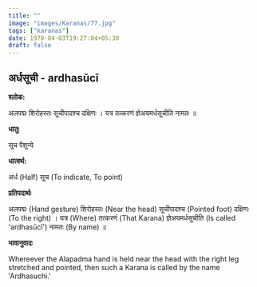 ```yaml
---
title: ""
image: "images/Karanas/77.jpg"
tags: ["karanas"]
date: 1970-04-03T19:27:04+05:30
draft: false
---
```


## अर्धसूची - ardhasūcī

**श्लोक:**

अलपद्मः शिरोहस्तः सूचीपादश्च दक्षिणः । यत्र तत्करणं ज्ञेअयमर्धसूचीति नामतः ॥

**धातुः**

सूच पैशुन्ये

**धात्वर्थ:**

अर्ध (Half)
सूच (To indicate, To point)

**प्रतिपदार्थः**

अलपद्मः (Hand gesture) शिरोहस्तः (Near the head) सूचीपादश्च (Pointed foot) दक्षिणः (To the right) । यत्र (Where) तत्करणं (That Karana) ज्ञेअयमर्धसूचीति (Is called 'ardhasūcī') नामतः (By name) ॥

**भावानुवादः**

Whereever the Alapadma hand is held near the head with the right leg stretched and pointed, then such a Karana is called by the name 'Ardhasuchi.'
